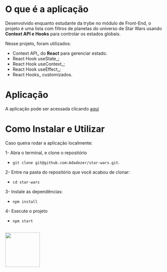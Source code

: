 # O que é a aplicação
Desenvolvido enquanto estudante da trybe no módulo de Front-End, o projeto é uma lista com filtros de planetas do universo de Star Wars usando **Context API e Hooks** para controlar os estados globais. 

Nesse projeto, foram utilizados:
* Context API_ do **React** para gerenciar estado.
* React Hook useState_;
* React Hook useContext_;
* React Hook useEffect_;
* React Hooks_ customizados.

# Aplicação
A aplicação pode ser acessada clicando [aqui](https://star-wars-ten.vercel.app/)

# Como Instalar e Utilizar
Caso queira rodar a aplicação localmente:

 1- Abra o terminal, e clone o repositório 
 
 - `git clone git@github.com:Adadezer/star-wars.git`.

  2- Entre na pasta do repositório que você acabou de clonar:
 - `cd star-wars`

  3- Instale as dependências:
 - `npm install`
  
 4- Execute o projeto
 - `npm start`

##
<span >
  <a href="https://www.linkedin.com/in/adadezer-iwazaki/" target="_blank"><img width="110em" src="https://img.shields.io/badge/linkedin-%230077B5.svg?style=for-the-badge&logo=linkedin&logoColor=white"></a>
</span>
